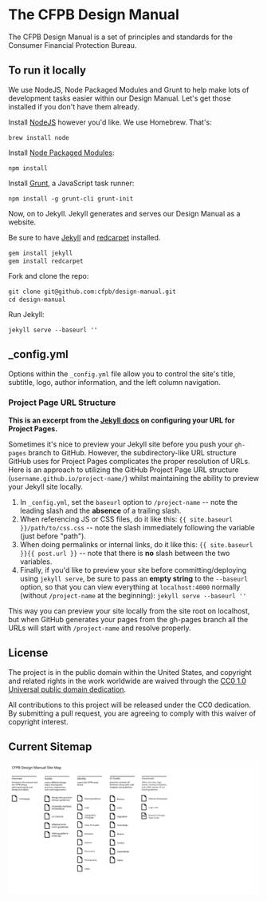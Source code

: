 # The CFPB Design Manual

The CFPB Design Manual is a set of principles and standards for the Consumer Financial Protection Bureau.

## To run it locally

We use NodeJS, Node Packaged Modules and Grunt to help make lots of development tasks easier within our Design Manual. Let's get those installed if you don't have them already.

Install [NodeJS](http://nodejs.org/) however you'd like. We use Homebrew. That's:

```
brew install node
```

Install [Node Packaged Modules](https://npmjs.org/):

```
npm install
```

Install [Grunt](http://gruntjs.com/), a JavaScript task runner:

```
npm install -g grunt-cli grunt-init
```

Now, on to Jekyll. Jekyll generates and serves our Design Manual as a website.

Be sure to have [Jekyll](http://jekyllrb.com/) and [redcarpet](http://rubygems.org/gems/redcarpet) installed.

```
gem install jekyll
gem install redcarpet
```

Fork and clone the repo:

```
git clone git@github.com:cfpb/design-manual.git
cd design-manual
```
Run Jekyll:

```
jekyll serve --baseurl ''
```

## _config.yml

Options within the `_config.yml` file allow you to control the site's title, subtitle, logo, author information, and the left column navigation.

### Project Page URL Structure

**This is an excerpt from the [Jekyll docs](http://jekyllrb.com/docs/github-pages/) on configuring your URL for Project Pages.**

Sometimes it's nice to preview your Jekyll site before you push your `gh-pages` branch to GitHub. However, the subdirectory-like URL structure GitHub uses for Project Pages complicates the proper resolution of URLs. Here is an approach to utilizing the GitHub Project Page URL structure (`username.github.io/project-name/`) whilst maintaining the ability to preview your Jekyll site locally.

1. In `_config.yml`, set the `baseurl` option to `/project-name` -- note the leading slash and the **absence** of a trailing slash.
2. When referencing JS or CSS files, do it like this: `{{ site.baseurl }}/path/to/css.css` -- note the slash immediately following the variable (just before "path").
3. When doing permalinks or internal links, do it like this: `{{ site.baseurl }}{{ post.url }}` -- note that there is **no** slash between the two variables.
4. Finally, if you'd like to preview your site before committing/deploying using `jekyll serve`, be sure to pass an **empty string** to the `--baseurl` option, so that you can view everything at `localhost:4000` normally (without `/project-name` at the beginning): `jekyll serve --baseurl ''`

This way you can preview your site locally from the site root on localhost, but when GitHub generates your pages from the gh-pages branch all the URLs will start with `/project-name` and resolve properly.

## License

The project is in the public domain within the United States, and
copyright and related rights in the work worldwide are waived through
the [CC0 1.0 Universal public domain dedication][CC0].

All contributions to this project will be released under the CC0
dedication. By submitting a pull request, you are agreeing to comply
with this waiver of copyright interest.

[CC0]: http://creativecommons.org/publicdomain/zero/1.0/

## Current Sitemap

![sitemap image](/assets/img/design_manual_sitemap.svg)
